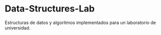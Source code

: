# Data-Structures-Lab
Estructuras de datos y algoritmos implementados para un laboratorio de universidad.
